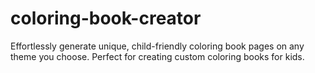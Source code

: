# coloring-book-creator
Effortlessly generate unique, child-friendly coloring book pages on any theme you choose. Perfect for creating custom coloring books for kids.
